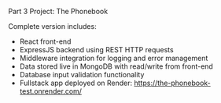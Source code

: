 Part 3 Project: The Phonebook

Complete version includes:
* React front-end 
* ExpressJS backend using REST HTTP requests
* Middleware integration for logging and error management
* Data stored live in MongoDB with read/write from front-end
* Database input validation functionality
* Fullstack app deployed on Render: https://the-phonebook-test.onrender.com/


